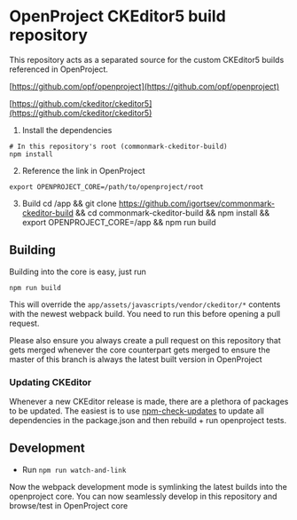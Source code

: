 # OpenProject CKEditor5 build repository

This repository acts as a separated source for the custom CKEditor5 builds referenced in OpenProject.


[https://github.com/opf/openproject](https://github.com/opf/openproject)

[https://github.com/ckeditor/ckeditor5](https://github.com/ckeditor/ckeditor5)



1. Install the dependencies

```
# In this repository's root (commonmark-ckeditor-build)
npm install
```

2. Reference the link in OpenProject

```
export OPENPROJECT_CORE=/path/to/openproject/root
```

3. Build
cd /app && git clone https://github.com/igortsev/commonmark-ckeditor-build && cd commonmark-ckeditor-build && npm install && export OPENPROJECT_CORE=/app && npm run build

## Building



Building into the core is easy, just run

`npm run build`



This will override the `app/assets/javascripts/vendor/ckeditor/*` contents with the newest webpack build. You need to run this before opening a pull request.

Please also ensure you always create a pull request on this repository that gets merged whenever the core counterpart gets merged to ensure the master of this branch is always the latest built version in OpenProject



### Updating CKEditor

Whenever a new CKEditor release is made, there are a plethora of packages to be updated. The easiest is to use [npm-check-updates](https://www.npmjs.com/package/npm-check-updates) to update all dependencies in the package.json and then rebuild + run openproject tests.



## Development

- Run `npm run watch-and-link`

Now the webpack development mode is symlinking the latest builds into the openproject core. You can now seamlessly develop in this repository and browse/test in OpenProject core



